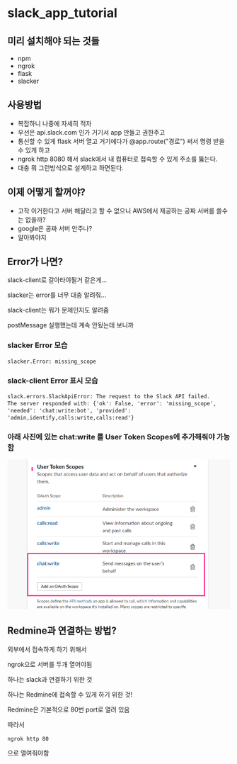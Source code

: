 # slack_app_tutorial

## 미리 설치해야 되는 것들
- npm
- ngrok
- flask
- slacker

## 사용방법

- 복잡하니 나중에 자세히 적자
- 우선은 api.slack.com 인가 거기서 app 만들고 권한주고 
- 통신할 수 있게 flask 서버 열고 거기에다가 @app.route("경로") 써서 명령 받을 수 있게 하고 
- ngrok http 8080 해서 slack에서 내 컴퓨터로 접속할 수 있게 주소를 뚫는다.
- 대충 뭐 그런방식으로 설계하고 하면된다. 

## 이제 어떻게 할꺼야?

- 고작 이거한다고 서버 해달라고 할 수 없으니 AWS에서 제공하는 공짜 서버를 쓸수는 없을까?
- google은 공짜 서버 안주나?
- 알아봐야지

## Error가 나면?

slack-client로 갈아타야될거 같은게...

slacker는 error를 너무 대충 알려줘...

slack-client는 뭐가 문제인지도 알려줌

postMessage 실행했는데 계속 안됬는데 보니까

### slacker Error 모습
```
slacker.Error: missing_scope
```

### slack-client Error 표시 모습
```
slack.errors.SlackApiError: The request to the Slack API failed.
The server responded with: {'ok': False, 'error': 'missing_scope', 'needed': 'chat:write:bot', 'provided': 'admin,identify,calls:write,calls:read'}
```

### 아래 사진에 있는 chat:write 를 User Token Scopes에 추가해줘야 가능함
![post_meg_error](./image/error.png)


## Redmine과 연결하는 방법?

외부에서 접속하게 하기 위해서

ngrok으로 서버를 두개 열어야됨

하나는 slack과 연결하기 위한 것

하나는 Redmine에 접속할 수 있게 하기 위한 것!

Redmine은 기본적으로 80번 port로 열려 있음

따라서 

```
ngrok http 80 
```

으로 열여줘야함

